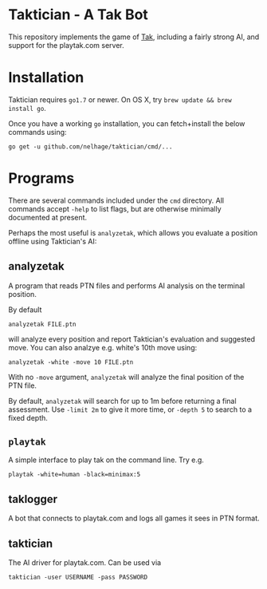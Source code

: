 # Taktician - A Tak Bot

This repository implements the game of [Tak][tak], including a fairly
strong AI, and support for the playtak.com server.

# Installation

Taktician requires `go1.7` or newer. On OS X, try `brew update && brew
install go`.

Once you have a working `go` installation, you can fetch+install the
below commands using:


```
go get -u github.com/nelhage/taktician/cmd/...
```

# Programs

There are several commands included under the `cmd` directory. All
commands accept `-help` to list flags, but are otherwise minimally
documented at present.

Perhaps the most useful is `analyzetak`, which allows you evaluate a
position offline using Taktician's AI:

## analyzetak

A program that reads PTN files and performs AI analysis on the
terminal position.

By default

```
analyzetak FILE.ptn
```

will analyze every position and report Taktician's evaluation and
suggested move. You can also analzye e.g. white's 10th move using:

```
analyzetak -white -move 10 FILE.ptn
```

With no `-move` argument, `analyzetak` will analyze the final position
of the PTN file.

By default, `analyzetak` will search for up to 1m before returning a
final assessment. Use `-limit 2m` to give it more time, or `-depth 5`
to search to a fixed depth.


## `playtak`

A simple interface to play tak on the command line. Try e.g.

```
playtak -white=human -black=minimax:5
```

## taklogger

A bot that connects to playtak.com and logs all games it sees in PTN
format.

## taktician

The AI driver for playtak.com. Can be used via

```
taktician -user USERNAME -pass PASSWORD
```

[tak]: http://cheapass.com/node/215
